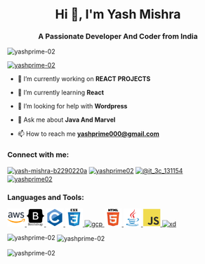 <h1 align="center">Hi 👋, I'm Yash Mishra</h1>
<h3 align="center">A Passionate Developer And Coder from India</h3>

<p align="left"> <img src="https://komarev.com/ghpvc/?username=yashprime-02&label=Profile%20views&color=0e75b6&style=flat" alt="yashprime-02" /> </p>

<p align="left"> <a href="https://github.com/ryo-ma/github-profile-trophy"><img src="https://github-profile-trophy.vercel.app/?username=yashprime-02" alt="yashprime-02" /></a> </p>

- 🔭 I’m currently working on **REACT PROJECTS**

- 🌱 I’m currently learning **React**

- 🤝 I’m looking for help with **Wordpress**

- 💬 Ask me about **Java And Marvel**

- 📫 How to reach me **yashprime000@gmail.com**

<h3 align="left">Connect with me:</h3>
<p align="left">
<a href="https://linkedin.com/in/yash-mishra-b2290220a" target="blank"><img align="center" src="https://raw.githubusercontent.com/rahuldkjain/github-profile-readme-generator/master/src/images/icons/Social/linked-in-alt.svg" alt="yash-mishra-b2290220a" height="30" width="40" /></a>
<a href="https://instagram.com/yashprime02" target="blank"><img align="center" src="https://raw.githubusercontent.com/rahuldkjain/github-profile-readme-generator/master/src/images/icons/Social/instagram.svg" alt="yashprime02" height="30" width="40" /></a>
<a href="https://www.hackerrank.com/@it_3c_131154" target="blank"><img align="center" src="https://raw.githubusercontent.com/rahuldkjain/github-profile-readme-generator/master/src/images/icons/Social/hackerrank.svg" alt="@it_3c_131154" height="30" width="40" /></a>
<a href="https://www.leetcode.com/yashprime02" target="blank"><img align="center" src="https://raw.githubusercontent.com/rahuldkjain/github-profile-readme-generator/master/src/images/icons/Social/leet-code.svg" alt="yashprime02" height="30" width="40" /></a>
</p>

<h3 align="left">Languages and Tools:</h3>
<p align="left"> <a href="https://aws.amazon.com" target="_blank" rel="noreferrer"> <img src="https://raw.githubusercontent.com/devicons/devicon/master/icons/amazonwebservices/amazonwebservices-original-wordmark.svg" alt="aws" width="40" height="40"/> </a> <a href="https://getbootstrap.com" target="_blank" rel="noreferrer"> <img src="https://raw.githubusercontent.com/devicons/devicon/master/icons/bootstrap/bootstrap-plain-wordmark.svg" alt="bootstrap" width="40" height="40"/> </a> <a href="https://www.cprogramming.com/" target="_blank" rel="noreferrer"> <img src="https://raw.githubusercontent.com/devicons/devicon/master/icons/c/c-original.svg" alt="c" width="40" height="40"/> </a> <a href="https://www.w3schools.com/css/" target="_blank" rel="noreferrer"> <img src="https://raw.githubusercontent.com/devicons/devicon/master/icons/css3/css3-original-wordmark.svg" alt="css3" width="40" height="40"/> </a> <a href="https://cloud.google.com" target="_blank" rel="noreferrer"> <img src="https://www.vectorlogo.zone/logos/google_cloud/google_cloud-icon.svg" alt="gcp" width="40" height="40"/> </a> <a href="https://www.w3.org/html/" target="_blank" rel="noreferrer"> <img src="https://raw.githubusercontent.com/devicons/devicon/master/icons/html5/html5-original-wordmark.svg" alt="html5" width="40" height="40"/> </a> <a href="https://www.java.com" target="_blank" rel="noreferrer"> <img src="https://raw.githubusercontent.com/devicons/devicon/master/icons/java/java-original.svg" alt="java" width="40" height="40"/> </a> <a href="https://developer.mozilla.org/en-US/docs/Web/JavaScript" target="_blank" rel="noreferrer"> <img src="https://raw.githubusercontent.com/devicons/devicon/master/icons/javascript/javascript-original.svg" alt="javascript" width="40" height="40"/> </a> <a href="https://www.adobe.com/products/xd.html" target="_blank" rel="noreferrer"> <img src="https://cdn.worldvectorlogo.com/logos/adobe-xd.svg" alt="xd" width="40" height="40"/> </a> </p>

<p><img align="left" src="https://github-readme-stats.vercel.app/api/top-langs?username=yashprime-02&show_icons=true&locale=en&layout=compact" alt="yashprime-02" /></p>

<p>&nbsp;<img align="center" src="https://github-readme-stats.vercel.app/api?username=yashprime-02&show_icons=true&locale=en" alt="yashprime-02" /></p>

<p><img align="center" src="https://github-readme-streak-stats.herokuapp.com/?user=yashprime-02&" alt="yashprime-02" /></p>
